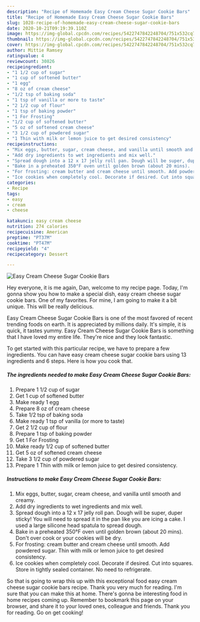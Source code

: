 ```yaml
---
description: "Recipe of Homemade Easy Cream Cheese Sugar Cookie Bars"
title: "Recipe of Homemade Easy Cream Cheese Sugar Cookie Bars"
slug: 1028-recipe-of-homemade-easy-cream-cheese-sugar-cookie-bars
date: 2020-10-21T09:19:39.110Z
image: https://img-global.cpcdn.com/recipes/5422747842248704/751x532cq70/easy-cream-cheese-sugar-cookie-bars-recipe-main-photo.jpg
thumbnail: https://img-global.cpcdn.com/recipes/5422747842248704/751x532cq70/easy-cream-cheese-sugar-cookie-bars-recipe-main-photo.jpg
cover: https://img-global.cpcdn.com/recipes/5422747842248704/751x532cq70/easy-cream-cheese-sugar-cookie-bars-recipe-main-photo.jpg
author: Mittie Ramsey
ratingvalue: 4
reviewcount: 30826
recipeingredient:
- "1 1/2 cup of sugar"
- "1 cup of softened butter"
- "1 egg"
- "8 oz of cream cheese"
- "1/2 tsp of baking soda"
- "1 tsp of vanilla or more to taste"
- "2 1/2 cup of flour"
- "1 tsp of baking powder"
- "1 For Frosting"
- "1/2 cup of softened butter"
- "5 oz of softened cream cheese"
- "3 1/2 cup of powdered sugar"
- "1 Thin with milk or lemon juice to get desired consistency"
recipeinstructions:
- "Mix eggs, butter, sugar, cream cheese, and vanilla until smooth and creamy."
- "Add dry ingredients to wet ingredients and mix well."
- "Spread dough into a 12 x 17 jelly roll pan. Dough will be super, duper sticky! You will need to spread it in the pan like you are icing a cake. I used a large silicone head spatula to spread dough."
- "Bake in a preheated 350°F oven until golden brown (about 20 mins).  Don&#39;t over cook or your cookies will be dry."
- "For frosting: cream butter and cream cheese until smooth. Add powdered sugar. Thin with milk or lemon juice to get desired consistency."
- "Ice cookies when completely cool. Decorate if desired. Cut into squares. Store in tightly sealed container. No need to refrigerate."
categories:
- Recipe
tags:
- easy
- cream
- cheese

katakunci: easy cream cheese 
nutrition: 274 calories
recipecuisine: American
preptime: "PT37M"
cooktime: "PT47M"
recipeyield: "4"
recipecategory: Dessert

---
```



![Easy Cream Cheese Sugar Cookie Bars](https://img-global.cpcdn.com/recipes/5422747842248704/751x532cq70/easy-cream-cheese-sugar-cookie-bars-recipe-main-photo.jpg)

Hey everyone, it is me again, Dan, welcome to my recipe page. Today, I'm gonna show you how to make a special dish, easy cream cheese sugar cookie bars. One of my favorites. For mine, I am going to make it a bit unique. This will be really delicious.



Easy Cream Cheese Sugar Cookie Bars is one of the most favored of recent trending foods on earth. It is appreciated by millions daily. It's simple, it is quick, it tastes yummy. Easy Cream Cheese Sugar Cookie Bars is something that I have loved my entire life. They're nice and they look fantastic.


To get started with this particular recipe, we have to prepare a few ingredients. You can have easy cream cheese sugar cookie bars using 13 ingredients and 6 steps. Here is how you cook that.

<!--inarticleads1-->

##### The ingredients needed to make Easy Cream Cheese Sugar Cookie Bars:

1. Prepare 1 1/2 cup of sugar
1. Get 1 cup of softened butter
1. Make ready 1 egg
1. Prepare 8 oz of cream cheese
1. Take 1/2 tsp of baking soda
1. Make ready 1 tsp of vanilla (or more to taste)
1. Get 2 1/2 cup of flour
1. Prepare 1 tsp of baking powder
1. Get 1 For Frosting
1. Make ready 1/2 cup of softened butter
1. Get 5 oz of softened cream cheese
1. Take 3 1/2 cup of powdered sugar
1. Prepare 1 Thin with milk or lemon juice to get desired consistency.




<!--inarticleads2-->

##### Instructions to make Easy Cream Cheese Sugar Cookie Bars:

1. Mix eggs, butter, sugar, cream cheese, and vanilla until smooth and creamy.
1. Add dry ingredients to wet ingredients and mix well.
1. Spread dough into a 12 x 17 jelly roll pan. Dough will be super, duper sticky! You will need to spread it in the pan like you are icing a cake. I used a large silicone head spatula to spread dough.
1. Bake in a preheated 350°F oven until golden brown (about 20 mins).  Don&#39;t over cook or your cookies will be dry.
1. For frosting: cream butter and cream cheese until smooth. Add powdered sugar. Thin with milk or lemon juice to get desired consistency.
1. Ice cookies when completely cool. Decorate if desired. Cut into squares. Store in tightly sealed container. No need to refrigerate.




So that is going to wrap this up with this exceptional food easy cream cheese sugar cookie bars recipe. Thank you very much for reading. I'm sure that you can make this at home. There's gonna be interesting food in home recipes coming up. Remember to bookmark this page on your browser, and share it to your loved ones, colleague and friends. Thank you for reading. Go on get cooking!
